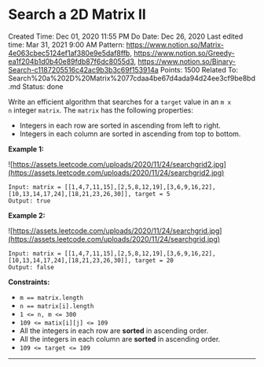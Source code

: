 # Search a 2D Matrix II

Created Time: Dec 01, 2020 11:55 PM
Do Date: Dec 26, 2020
Last edited time: Mar 31, 2021 9:00 AM
Pattern: https://www.notion.so/Matrix-4e063cbec5124ef1af380e9e5daf8ffb, https://www.notion.so/Greedy-ea1f204b1d0b40e89fdb87f6dc8055d3, https://www.notion.so/Binary-Search-c1187205516c42ac9b3b3c69f153914a
Points: 1500
Related To: Search%20a%202D%20Matrix%2077cdaa4be67d4ada94d24ee3cf9be8bd.md
Status: done

Write an efficient algorithm that searches for a `target` value in an `m x n` integer `matrix`. The `matrix` has the following properties:

- Integers in each row are sorted in ascending from left to right.
- Integers in each column are sorted in ascending from top to bottom.

**Example 1:**

![https://assets.leetcode.com/uploads/2020/11/24/searchgrid2.jpg](https://assets.leetcode.com/uploads/2020/11/24/searchgrid2.jpg)

```
Input: matrix = [[1,4,7,11,15],[2,5,8,12,19],[3,6,9,16,22],[10,13,14,17,24],[18,21,23,26,30]], target = 5
Output: true

```

**Example 2:**

![https://assets.leetcode.com/uploads/2020/11/24/searchgrid.jpg](https://assets.leetcode.com/uploads/2020/11/24/searchgrid.jpg)

```
Input: matrix = [[1,4,7,11,15],[2,5,8,12,19],[3,6,9,16,22],[10,13,14,17,24],[18,21,23,26,30]], target = 20
Output: false

```

**Constraints:**

- `m == matrix.length`
- `n == matrix[i].length`
- `1 <= n, m <= 300`
- `109 <= matix[i][j] <= 109`
- All the integers in each row are **sorted** in ascending order.
- All the integers in each column are **sorted** in ascending order.
- `109 <= target <= 109`

---